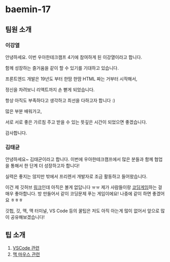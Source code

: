 # baemin-17

## 팀원 소개

### 이강열

안녕하세요. 이번 우아한테크캠프 4기에 참여하게 된 이강열이라고 합니다.

함께 성장하는 즐거움을 같이 할 수 있기를 기대하고 있습니다.

프론트엔드 개발은 19년도 부터 한땀 한땀 HTML 짜는 거부터 시작해서,

정신을 차려보니 리액트까지 손 뻗게 되었습니다.

항상 아직도 부족하다고 생각하고 최선을 다하고자 합니다 :)

많은 부분 배워가고,

서로 서로 좋은 가르침 주고 받을 수 있는 뜻깊은 시간이 되었으면 좋겠습니다.

감사합니다.

### 김태균

안녕하세요~ 김태균이라고 합니다. 이번에 우아한테크캠프에서 많은 분들과 함께 협업을 통해서 한 단계 더 성장하고자 합니다!

실력은 좋지는 않지만 밖에서 프리렌서 개발자로 조금 활동하고 들어왔습니다.

이건 제 깃허브 [링크](https://github.com/TsooranKim)인데 아직은 볼게 없답니다 ㅠㅠ 제가 사람들이랑 [코딩게임](https://www.codingame.com/profile/8724b64d0b8e8c1a0edb614d958f23927661771)하는 걸 매우 좋아합니다. 방 만들어서 같이 코딩문제 푸는 게임이에요! 나중에 같이 하면 좋겠어요 ㅎㅎㅎ

깃헙, 깃, 맥, 맥 터미널, VS Code 등의 꿀팁은 저도 아직 아는게 많이 없어서 앞으로 많이 공유해보겠습니다!

## 팁 소개

1. [VSCode 관련](tips/VSCODETIP.md)
2. [맥 마우스 관련](tips/MACTIP.md)
